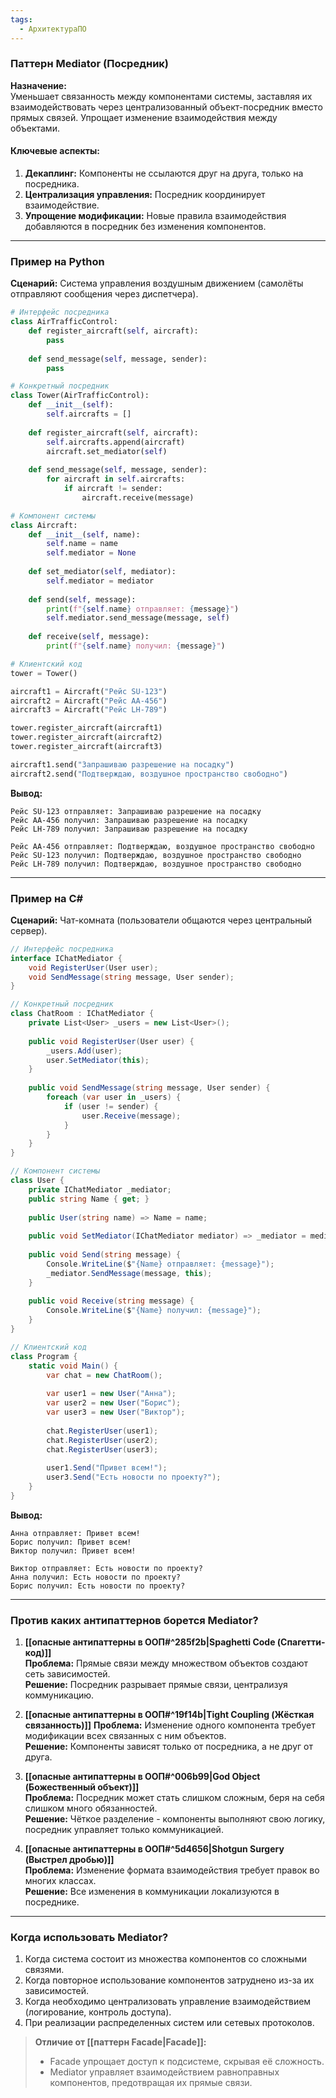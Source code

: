 ```yaml
---
tags:
  - АрхитектураПО
---
```


### Паттерн Mediator (Посредник)
**Назначение:**  
Уменьшает связанность между компонентами системы, заставляя их взаимодействовать через централизованный объект-посредник вместо прямых связей. Упрощает изменение взаимодействия между объектами.

#### Ключевые аспекты:
1. **Декаплинг:** Компоненты не ссылаются друг на друга, только на посредника.
2. **Централизация управления:** Посредник координирует взаимодействие.
3. **Упрощение модификации:** Новые правила взаимодействия добавляются в посредник без изменения компонентов.

---

### Пример на Python
**Сценарий:** Система управления воздушным движением (самолёты отправляют сообщения через диспетчера).

```python
# Интерфейс посредника
class AirTrafficControl:
    def register_aircraft(self, aircraft):
        pass
    
    def send_message(self, message, sender):
        pass

# Конкретный посредник
class Tower(AirTrafficControl):
    def __init__(self):
        self.aircrafts = []
    
    def register_aircraft(self, aircraft):
        self.aircrafts.append(aircraft)
        aircraft.set_mediator(self)
    
    def send_message(self, message, sender):
        for aircraft in self.aircrafts:
            if aircraft != sender:
                aircraft.receive(message)

# Компонент системы
class Aircraft:
    def __init__(self, name):
        self.name = name
        self.mediator = None
    
    def set_mediator(self, mediator):
        self.mediator = mediator
    
    def send(self, message):
        print(f"{self.name} отправляет: {message}")
        self.mediator.send_message(message, self)
    
    def receive(self, message):
        print(f"{self.name} получил: {message}")

# Клиентский код
tower = Tower()

aircraft1 = Aircraft("Рейс SU-123")
aircraft2 = Aircraft("Рейс AA-456")
aircraft3 = Aircraft("Рейс LH-789")

tower.register_aircraft(aircraft1)
tower.register_aircraft(aircraft2)
tower.register_aircraft(aircraft3)

aircraft1.send("Запрашиваю разрешение на посадку")
aircraft2.send("Подтверждаю, воздушное пространство свободно")
```

**Вывод:**
```
Рейс SU-123 отправляет: Запрашиваю разрешение на посадку
Рейс AA-456 получил: Запрашиваю разрешение на посадку
Рейс LH-789 получил: Запрашиваю разрешение на посадку

Рейс AA-456 отправляет: Подтверждаю, воздушное пространство свободно
Рейс SU-123 получил: Подтверждаю, воздушное пространство свободно
Рейс LH-789 получил: Подтверждаю, воздушное пространство свободно
```

---

### Пример на C#
**Сценарий:** Чат-комната (пользователи общаются через центральный сервер).

```csharp
// Интерфейс посредника
interface IChatMediator {
    void RegisterUser(User user);
    void SendMessage(string message, User sender);
}

// Конкретный посредник
class ChatRoom : IChatMediator {
    private List<User> _users = new List<User>();
    
    public void RegisterUser(User user) {
        _users.Add(user);
        user.SetMediator(this);
    }
    
    public void SendMessage(string message, User sender) {
        foreach (var user in _users) {
            if (user != sender) {
                user.Receive(message);
            }
        }
    }
}

// Компонент системы
class User {
    private IChatMediator _mediator;
    public string Name { get; }
    
    public User(string name) => Name = name;
    
    public void SetMediator(IChatMediator mediator) => _mediator = mediator;
    
    public void Send(string message) {
        Console.WriteLine($"{Name} отправляет: {message}");
        _mediator.SendMessage(message, this);
    }
    
    public void Receive(string message) {
        Console.WriteLine($"{Name} получил: {message}");
    }
}

// Клиентский код
class Program {
    static void Main() {
        var chat = new ChatRoom();
        
        var user1 = new User("Анна");
        var user2 = new User("Борис");
        var user3 = new User("Виктор");
        
        chat.RegisterUser(user1);
        chat.RegisterUser(user2);
        chat.RegisterUser(user3);
        
        user1.Send("Привет всем!");
        user3.Send("Есть новости по проекту?");
    }
}
```

**Вывод:**
```
Анна отправляет: Привет всем!
Борис получил: Привет всем!
Виктор получил: Привет всем!

Виктор отправляет: Есть новости по проекту?
Анна получил: Есть новости по проекту?
Борис получил: Есть новости по проекту?
```

---

### Против каких антипаттернов борется Mediator?
1. **[[опасные антипаттерны в ООП#^285f2b|Spaghetti Code (Спагетти-код)]]**  
   **Проблема:** Прямые связи между множеством объектов создают сеть зависимостей.  
   **Решение:** Посредник разрывает прямые связи, централизуя коммуникацию.

2. **[[опасные антипаттерны в ООП#^19f14b|Tight Coupling (Жёсткая связанность)]]** 
   **Проблема:** Изменение одного компонента требует модификации всех связанных с ним объектов.  
   **Решение:** Компоненты зависят только от посредника, а не друг от друга.

3. **[[опасные антипаттерны в ООП#^006b99|God Object (Божественный объект)]]**  
   **Проблема:** Посредник может стать слишком сложным, беря на себя слишком много обязанностей.  
   **Решение:** Чёткое разделение - компоненты выполняют свою логику, посредник управляет только коммуникацией.

4. **[[опасные антипаттерны в ООП#^5d4656|Shotgun Surgery (Выстрел дробью)]]**  
   **Проблема:** Изменение формата взаимодействия требует правок во многих классах.  
   **Решение:** Все изменения в коммуникации локализуются в посреднике.

---

### Когда использовать Mediator?
1. Когда система состоит из множества компонентов со сложными связями.
2. Когда повторное использование компонентов затруднено из-за их зависимостей.
3. Когда необходимо централизовать управление взаимодействием (логирование, контроль доступа).
4. При реализации распределенных систем или сетевых протоколов.

> **Отличие от [[паттерн Facade|Facade]]:**  
> - Facade упрощает доступ к подсистеме, скрывая её сложность.  
> - Mediator управляет взаимодействием равноправных компонентов, предотвращая их прямые связи.